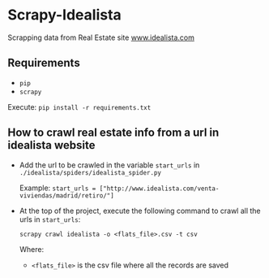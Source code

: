 Scrapy-Idealista
================

Scrapping data from Real Estate site www.idealista.com

## Requirements ##
* ```pip```
* ```scrapy```

Execute:
```pip install -r requirements.txt```

## How to crawl real estate info from a url in idealista website ##

+ Add the url to be crawled in the variable ```start_urls``` in ```./idealista/spiders/idealista_spider.py```
 
  Example: ```start_urls = ["http://www.idealista.com/venta-viviendas/madrid/retiro/"]```

+ At the top of the project, execute the following command to crawl all the urls in ```start_urls```:

  ```scrapy crawl idealista -o <flats_file>.csv -t csv```
  
  Where:
  
    + ```<flats_file>``` is the csv file where all the records are saved
  
